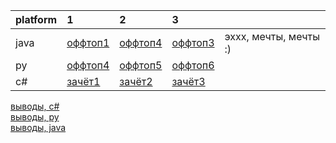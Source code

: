 |platform|1|2|3||
|:-|:-|:-|:-|:-|
|java|[оффтоп1]()|[оффтоп4]()|[оффтоп3]()|эххх, мечты, мечты :)|
|py|[оффтоп4]()|[оффтоп5]()|[оффтоп6]()||
|c#|[зачёт1]()|[зачёт2]()|[зачёт3]()||

[выводы, c#]()  
[выводы, py]()  
[выводы, java]()
